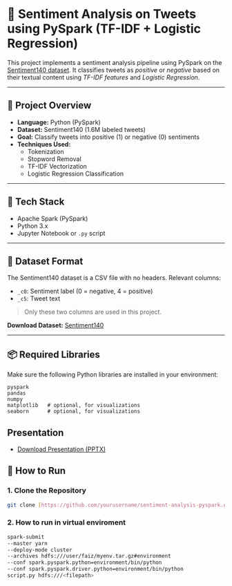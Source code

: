 # 🧠 Sentiment Analysis on Tweets using PySpark (TF-IDF + Logistic Regression)

This project implements a sentiment analysis pipeline using PySpark on the [Sentiment140 dataset](https://www.kaggle.com/datasets/kazanova/sentiment140). It classifies tweets as *positive* or *negative* based on their textual content using *TF-IDF features* and *Logistic Regression*.

---

## 📌 Project Overview

- **Language:** Python (PySpark)  
- **Dataset:** Sentiment140 (1.6M labeled tweets)  
- **Goal:** Classify tweets into positive (1) or negative (0) sentiments  
- **Techniques Used:**  
  - Tokenization  
  - Stopword Removal  
  - TF-IDF Vectorization  
  - Logistic Regression Classification  

---

## 🔧 Tech Stack

- Apache Spark (PySpark)  
- Python 3.x  
- Jupyter Notebook or `.py` script  

---

## 📂 Dataset Format

The Sentiment140 dataset is a CSV file with no headers. Relevant columns:

- `_c0`: Sentiment label (0 = negative, 4 = positive)  
- `_c5`: Tweet text  

> Only these two columns are used in this project.

**Download Dataset:** [Sentiment140](https://www.kaggle.com/datasets/kazanova/sentiment140)  

---

## 📦 Required Libraries

Make sure the following Python libraries are installed in your environment:

```text
pyspark
pandas
numpy
matplotlib   # optional, for visualizations
seaborn      # optional, for visualizations
```
## Presentation 
- [Download Presentation (PPTX)](data/slides.pptx)
## 🚀 How to Run

### 1. Clone the Repository

```bash
git clone [https://github.com/yourusername/sentiment-analysis-pyspark.git](https://github.com/Faizi0952112/Sentiment-Analysis-on-Tweets.git)
```
### 2. How to run in virtual enviroment
```bash
spark-submit
--master yarn
--deploy-mode cluster  
--archives hdfs:///user/faiz/myenv.tar.gz#environment
--conf spark.pyspark.python=environment/bin/python
--conf spark.pyspark.driver.python=environment/bin/python
script.py hdfs:///<filepath>
